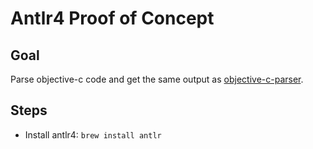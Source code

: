 # Antlr4 Proof of Concept

## Goal

Parse objective-c code and get the same output as [objective-c-parser](https://github.com/DanielMSchmidt/objective-c-parser).

## Steps

- Install antlr4: `brew install antlr`
